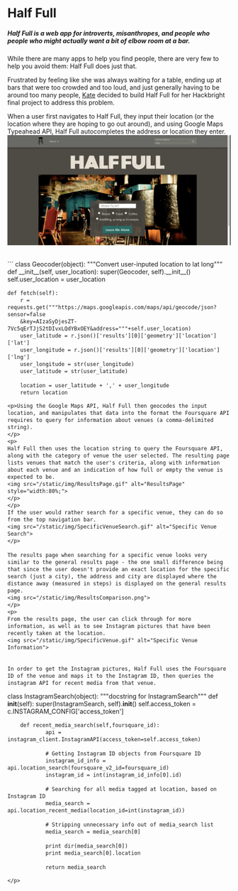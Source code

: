 Half Full
=========
<h5>Half Full is a web app for introverts, misanthropes, and people who people who might actually want a bit of elbow room at a bar.</h5>
<p>
While there are many apps to help you find people, there are very few to help you avoid them: Half Full does just that.</p>
<p>
Frustrated by feeling like she was always waiting for a table, ending up at bars that were too crowded and too loud, and just generally having to be around too many people, <a href="https://www.linkedin.com/in/katekuchin">Kate</a> decided to build Half Full for her Hackbright final project to address this problem. 
</p>
<p>
When a user first navigates to Half Full, they input their location (or the location where they are hoping to go out around), and using Google Maps Typeahead API, Half Full autocompletes the address or location they enter.
<br>
<img src="/static/img/GoogleMapsTypeahead.gif" alt="Typeahead">
</p>
<br>
```
class Geocoder(object):
	"""Convert user-inputed location to lat long"""
	def __init__(self, user_location):
		super(Geocoder, self).__init__()
		self.user_location = user_location

	def fetch(self):
		r = requests.get("""https://maps.googleapis.com/maps/api/geocode/json?sensor=false
		&key=AIzaSyDjesZT-7Vc5qErTJjS2tDIvxLQdYBxOEY&address="""+self.user_location)
		user_latitude = r.json()['results'][0]['geometry']['location']['lat']
		user_longitude = r.json()['results'][0]['geometry']['location']['lng']
		user_longitude = str(user_longitude)
		user_latitude = str(user_latitude)

		location = user_latitude + ',' + user_longitude
		return location

```
<p>Using the Google Maps API, Half Full then geocodes the input location, and manipulates that data into the format the Foursquare API requires to query for information about venues (a comma-delimited string).
</p>
<p>
Half Full then uses the location string to query the Foursquare API, along with the category of venue the user selected. The resulting page lists venues that match the user's criteria, along with information about each venue and an indication of how full or empty the venue is expected to be.
<img src="/static/img/ResultsPage.gif" alt="ResultsPage" style="width:80%;">
</p>
</p>
If the user would rather search for a specific venue, they can do so from the top navigation bar.
<img src="/static/img/SpecificVenueSearch.gif" alt="Specific Venue Search">
</p>

The results page when searching for a specific venue looks very similar to the general results page - the one small difference being that since the user doesn't provide an exact location for the specific search (just a city), the address and city are displayed where the distance away (measured in steps) is displayed on the general results page.
<img src="/static/img/ResultsComparison.png">
</p>
<p>
From the results page, the user can click through for more information, as well as to see Instagram pictures that have been recently taken at the location. 
<img src="/static/img/SpecificVenue.gif" alt="Specific Venue Information">


In order to get the Instagram pictures, Half Full uses the Foursquare ID of the venue and maps it to the Instagram ID, then queries the instagram API for recent media from that venue.

```
class InstagramSearch(object):
        """docstring for InstagramSearch"""
        def __init__(self):
                super(InstagramSearch, self).__init__()
                self.access_token       = c.INSTAGRAM_CONFIG['access_token']
                

        def recent_media_search(self,foursquare_id):
                api = instagram_client.InstagramAPI(access_token=self.access_token)
                
                # Getting Instagram ID objects from Foursquare ID
                instagram_id_info = api.location_search(foursquare_v2_id=foursquare_id)
                instagram_id = int(instagram_id_info[0].id)
                
                # Searching for all media tagged at location, based on Instagram ID
                media_search = api.location_recent_media(location_id=int(instagram_id))
                
                # Stripping unnecessary info out of media_search list       
                media_search = media_search[0]

                print dir(media_search[0])
                print media_search[0].location

                return media_search
```
</p>

